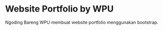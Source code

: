 <h1>Website Portfolio by WPU</h1>
<p>
  Ngoding Bareng WPU membuat website portfolio menggunakan bootstrap.
</p>
